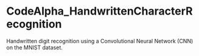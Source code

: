 # CodeAlpha_HandwrittenCharacterRecognition
Handwritten digit recognition using a Convolutional Neural Network (CNN) on the MNIST dataset.
